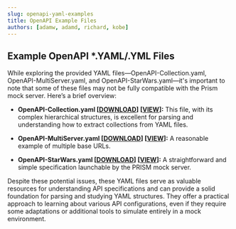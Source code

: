 ```yaml
---
slug: openapi-yaml-examples
title: OpenAPI Example Files
authors: [adamw, adamd, richard, kobe]
---
```


## Example OpenAPI *.YAML/.YML Files

While exploring the provided YAML files—OpenAPI-Collection.yaml, OpenAPI-MultiServer.yaml, and OpenAPI-StarWars.yaml—it's important to note that some of these files may not be fully compatible with the Prism mock server. Here’s a brief overview:

  - **OpenAPI-Collection.yaml [<a href="/yaml/OpenAPI-Collection.yaml" download>DOWNLOAD</a>] [[VIEW](/yaml/OpenAPI-Collection.yaml)]:** This file, with its complex hierarchical structures, is excellent for parsing and understanding how to extract collections from YAML files.

  - **OpenAPI-MultiServer.yaml [<a href="/yaml/OpenAPI-MultiServer.yaml" download>DOWNLOAD</a>] [[VIEW](/yaml/OpenAPI-MultiServer.yaml)]:** A reasonable example of multiple base URLs.

  - **OpenAPI-StarWars.yaml [<a href="/yaml/OpenAPI-StarWars.yaml" download>DOWNLOAD</a>] [[VIEW](/yaml/OpenAPI-StarWars.yaml)]:** A straightforward and simple specification launchable by the PRISM mock server.

Despite these potential issues, these YAML files serve as valuable resources for understanding API specifications and can provide a solid foundation for parsing and studying YAML structures. They offer a practical approach to learning about various API configurations, even if they require some adaptations or additional tools to simulate entirely in a mock environment.